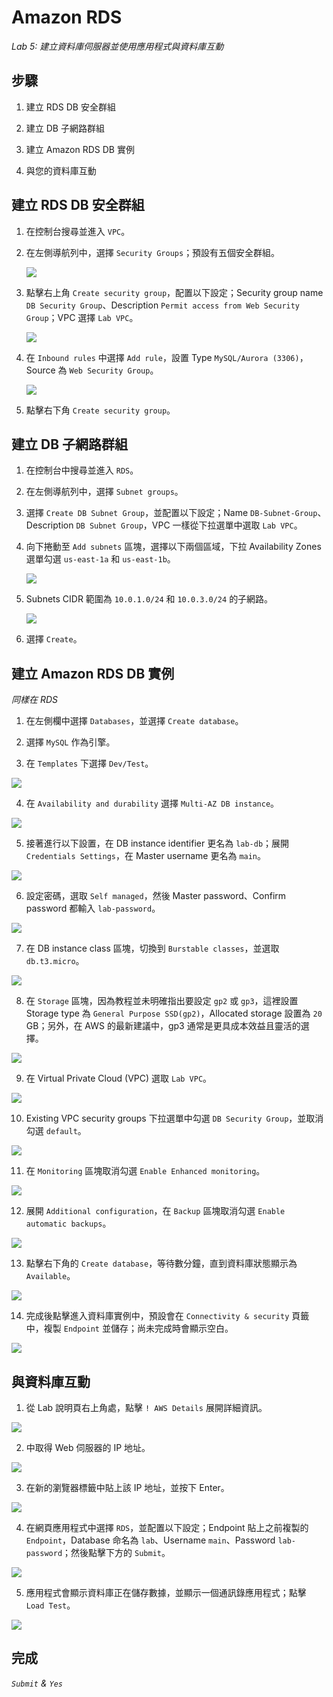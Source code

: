 # Amazon RDS

_Lab 5: 建立資料庫伺服器並使用應用程式與資料庫互動_


## 步驟

1. 建立 RDS DB 安全群組

2. 建立 DB 子網路群組

3. 建立 Amazon RDS DB 實例

4. 與您的資料庫互動

## 建立 RDS DB 安全群組

1. 在控制台搜尋並進入 `VPC`。

2. 在左側導航列中，選擇 `Security Groups`；預設有五個安全群組。

    ![](images/img_01.png)

3. 點擊右上角 `Create security group`，配置以下設定；Security group name `DB Security Group`、Description `Permit access from Web Security Group`；VPC 選擇 `Lab VPC`。

    ![](images/img_02.png)

4. 在 `Inbound rules` 中選擇 `Add rule`，設置 Type `MySQL/Aurora (3306)`，Source 為 `Web Security Group`。

    ![](images/img_03.png)

5. 點擊右下角 `Create security group`。


## 建立 DB 子網路群組

1. 在控制台中搜尋並進入 `RDS`。

2. 在左側導航列中，選擇 `Subnet groups`。

3. 選擇 `Create DB Subnet Group`，並配置以下設定；Name `DB-Subnet-Group`、Description `DB Subnet Group`，VPC 一樣從下拉選單中選取 `Lab VPC`。

4. 向下捲動至 `Add subnets` 區塊，選擇以下兩個區域，下拉 Availability Zones 選單勾選 `us-east-1a` 和 `us-east-1b`。

    ![](images/img_04.png)

5. Subnets CIDR 範圍為 `10.0.1.0/24` 和 `10.0.3.0/24` 的子網路。

    ![](images/img_05.png)

6. 選擇 `Create`。

## 建立 Amazon RDS DB 實例

_同樣在 RDS_

1. 在左側欄中選擇 `Databases`，並選擇 `Create database`。

2. 選擇 `MySQL` 作為引擎。

3. 在 `Templates` 下選擇 `Dev/Test`。

![](images/img_06.png)

4. 在 `Availability and durability` 選擇 `Multi-AZ DB instance`。

![](images/img_07.png)

5. 接著進行以下設置，在 DB instance identifier 更名為 `lab-db`；展開 `Credentials Settings`，在 Master username 更名為 `main`。

![](images/img_08.png)

6. 設定密碼，選取 `Self managed`，然後 Master password、Confirm password 都輸入 `lab-password`。

![](images/img_09.png)

7. 在 DB instance class 區塊，切換到 `Burstable classes`，並選取  `db.t3.micro`。

![](images/img_10.png)

8. 在 `Storage` 區塊，因為教程並未明確指出要設定 `gp2` 或 `gp3`，這裡設置 Storage type 為 `General Purpose SSD(gp2)`，Allocated storage 設置為 `20` GB；另外，在 AWS 的最新建議中，gp3 通常是更具成本效益且靈活的選擇。

![](images/img_11.png)

9. 在 Virtual Private Cloud (VPC) 選取 `Lab VPC`。

![](images/img_12.png)

10. Existing VPC security groups 下拉選單中勾選 `DB Security Group`，並取消勾選 `default`。

![](images/img_13.png)

11. 在 `Monitoring` 區塊取消勾選 `Enable Enhanced monitoring`。

![](images/img_14.png)

12. 展開 `Additional configuration`，在 `Backup` 區塊取消勾選 `Enable automatic backups`。

![](images/img_15.png)

13. 點擊右下角的 `Create database`，等待數分鐘，直到資料庫狀態顯示為 `Available`。

![](images/img_16.png)

14. 完成後點擊進入資料庫實例中，預設會在 `Connectivity & security` 頁籤中，複製 `Endpoint` 並儲存；尚未完成時會顯示空白。

![](images/img_17.png)

## 與資料庫互動

1. 從 Lab 說明頁右上角處，點擊 `! AWS Details` 展開詳細資訊。

![](images/img_18.png)

2. 中取得 Web 伺服器的 IP 地址。

![](images/img_19.png)

3. 在新的瀏覽器標籤中貼上該 IP 地址，並按下 Enter。

![](images/img_20.png)

4. 在網頁應用程式中選擇 `RDS`，並配置以下設定；Endpoint 貼上之前複製的 `Endpoint`，Database 命名為 `lab`、Username `main`、Password `lab-password`；然後點擊下方的 `Submit`。

![](images/img_21.png)

5. 應用程式會顯示資料庫正在儲存數據，並顯示一個通訊錄應用程式；點擊 `Load Test`。

![](images/img_22.png)

## 完成

_`Submit` & `Yes`_
